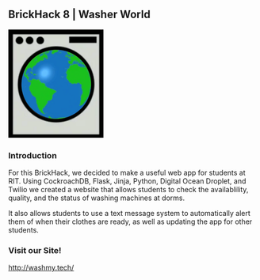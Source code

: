 ## BrickHack 8 | Washer World
![This is an image](https://github.com/bifocalvisionary/WasherWorld/blob/main/WasherWorldIcon.png)

### Introduction
For this BrickHack, we decided to make a useful web app for students at RIT. Using CockroachDB, Flask, Jinja, Python, Digital Ocean Droplet, and Twilio we created a
website that allows students to check the availablility, quality, and the status of washing machines at dorms.

It also allows students to use a text message system to automatically alert them of when their clothes are ready, as well as updating the app for other students.

### Visit our Site!
http://washmy.tech/

